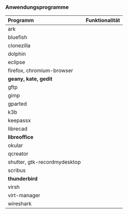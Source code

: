 ### Anwendungsprogramme

| Programm | Funktionalität |
| :--- | :--- |
| ark |  |
| bluefish |  |
| clonezilla |  |
| dolphin |  |
| eclipse |  |
| firefox, chromium-browser |  |
| **geany, kate, gedit** |  |
| gftp |  |
| gimp |  |
| gparted |  |
| k3b |  |
| keepassx |  |
| librecad |  |
| **libreoffice** |  |
| okular |  |
| qcreator |  |
| shutter, gtk-recordmydesktop |  |
| scribus |  |
| **thunderbird** |  |
| virsh |  |
| virt-manager |  |
| wireshark |  |



